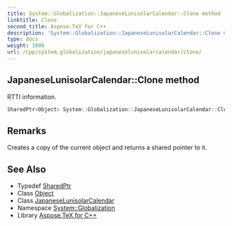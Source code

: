 ```yaml
---
title: System::Globalization::JapaneseLunisolarCalendar::Clone method
linktitle: Clone
second_title: Aspose.TeX for C++
description: 'System::Globalization::JapaneseLunisolarCalendar::Clone method. RTTI information in C++.'
type: docs
weight: 1000
url: /cpp/system.globalization/japaneselunisolarcalendar/clone/
---
```

## JapaneseLunisolarCalendar::Clone method


RTTI information.

```cpp
SharedPtr<Object> System::Globalization::JapaneseLunisolarCalendar::Clone() override
```

## Remarks


Creates a copy of the current object and returns a shared pointer to it. 
## See Also

* Typedef [SharedPtr](../../../system/sharedptr/)
* Class [Object](../../../system/object/)
* Class [JapaneseLunisolarCalendar](../)
* Namespace [System::Globalization](../../)
* Library [Aspose.TeX for C++](../../../)
